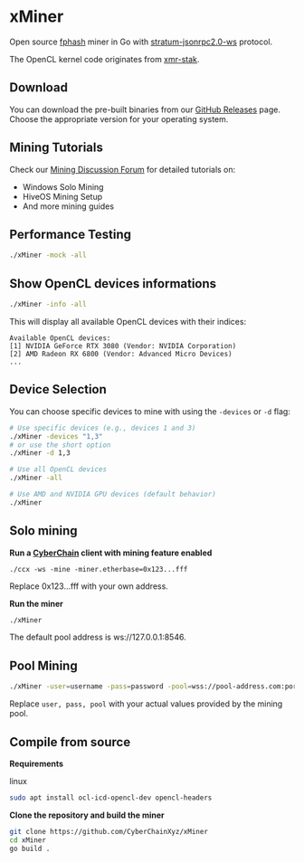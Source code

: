 # xMiner

Open source [fphash](https://github.com/CyberChainXyz/fphash-go) miner in Go with [stratum-jsonrpc2.0-ws](https://github.com/CyberChainXyz/stratum-jsonrpc2-ws) protocol.

The OpenCL kernel code originates from [xmr-stak](https://github.com/fireice-uk/xmr-stak/tree/master/xmrstak/backend).

## Download

You can download the pre-built binaries from our [GitHub Releases](https://github.com/CyberChainXyz/xMiner/releases) page. Choose the appropriate version for your operating system.

## Mining Tutorials

Check our [Mining Discussion Forum](https://github.com/orgs/CyberChainXyz/discussions/categories/mining) for detailed tutorials on:
- Windows Solo Mining
- HiveOS Mining Setup
- And more mining guides

## Performance Testing

```bash
./xMiner -mock -all
```

## Show OpenCL devices informations

```bash
./xMiner -info -all
```

This will display all available OpenCL devices with their indices:
```
Available OpenCL devices:
[1] NVIDIA GeForce RTX 3080 (Vendor: NVIDIA Corporation)
[2] AMD Radeon RX 6800 (Vendor: Advanced Micro Devices)
...
```

## Device Selection

You can choose specific devices to mine with using the `-devices` or `-d` flag:

```bash
# Use specific devices (e.g., devices 1 and 3)
./xMiner -devices "1,3"
# or use the short option
./xMiner -d 1,3

# Use all OpenCL devices
./xMiner -all

# Use AMD and NVIDIA GPU devices (default behavior)
./xMiner
```

## Solo mining

**Run a [CyberChain](https://github.com/CyberChainXyz/go-cyberchain) client with mining feature enabled**
```
./ccx -ws -mine -miner.etherbase=0x123...fff
```
Replace 0x123...fff with your own address.

**Run the miner**
```bash
./xMiner
```
The default pool address is ws://127.0.0.1:8546.

## Pool Mining
```bash
./xMiner -user=username -pass=password -pool=wss://pool-address.com:port
```
Replace `user, pass, pool` with your actual values provided by the mining pool.

## Compile from source

**Requirements**

linux
```bash
sudo apt install ocl-icd-opencl-dev opencl-headers
```

**Clone the repository and build the miner**
```bash
git clone https://github.com/CyberChainXyz/xMiner
cd xMiner
go build .
```
